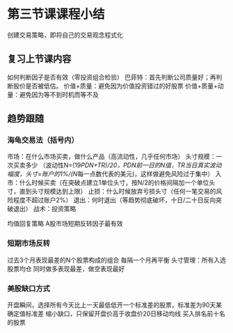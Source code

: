 # 第三节课课程小结
创建交易策略，即将自己的交易观念程式化

## 复习上节课内容
如何判断因子是否有效（零投资组合检验）
巴菲特：首先判断公司质量好；再判断股价是否被低估。
价值+质量：避免因为价值投资错过的好股票
价值+质量+动量：避免因为等不到时机而等不及

## 趋势跟随
### 海龟交易法（括号内）
市场：在什么市场买卖，做什么产品（高流动性，几乎任何市场）
头寸规模：一次买卖多少
（波动性N=(19*PDN+TR)/20，PDN前一日的N值，TR当日真实波动幅度，头寸=账户的1%/(N*每一点数代表的美元)，这样做避免风险过于集中）
入市：什么时候买卖（在突破点建立1单位头寸，按N/2的价格间隔加一个单位头寸，直到头寸规模达到上限）
止损：什么时候放弃亏损头寸（任何一笔交易的风险程度不超过账户2%）
退出：何时退出（等趋势彻底破坏，十日/二十日反向突破退出）
战术：投资策略

均值回复策略
A股市场短期反转因子最有效
### 短期市场反转
过去3个月表现最差的N个股票构成的组合
每隔一个月再平衡
头寸管理：所有入选股票均仓
同时做多表现最差，做空表现最好
### 美股缺口方式
开盘瞬间，选择所有今天比上一天最低低开一个标准差的股票，标准差为90天某确定值标准差
缩小缺口，只保留开盘价高于收盘价20日移动均线
买入排名前十名的股票

